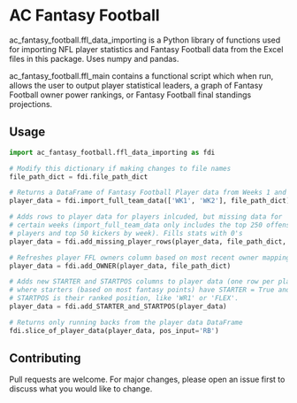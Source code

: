 # AC Fantasy Football

ac_fantasy_football.ffl_data_importing is a Python library of functions used for importing NFL player statistics and Fantasy Football data from the Excel files in this package. Uses numpy and pandas.

ac_fantasy_football.ffl_main contains a functional script which when run, allows the user to output player statistical leaders, a graph of Fantasy Football owner power rankings, or Fantasy Football final standings projections.

## Usage

```python
import ac_fantasy_football.ffl_data_importing as fdi

# Modify this dictionary if making changes to file names
file_path_dict = fdi.file_path_dict

# Returns a DataFrame of Fantasy Football Player data from Weeks 1 and 2
player_data = fdi.import_full_team_data(['WK1', 'WK2'], file_path_dict)

# Adds rows to player data for players inlcuded, but missing data for
# certain weeks (import_full_team_data only includes the top 250 offensive 
# players and top 50 kickers by week). Fills stats with 0's
player_data = fdi.add_missing_player_rows(player_data, file_path_dict, fill_value=0)

# Refreshes player FFL owners column based on most recent owner mappings
player_data = fdi.add_OWNER(player_data, file_path_dict)

# Adds new STARTER and STARTPOS columns to player data (one row per player) 
# where starters (based on most fantasy points) have STARTER = True and 
# STARTPOS is their ranked position, like 'WR1' or 'FLEX'.
player_data = fdi.add_STARTER_and_STARTPOS(player_data)

# Returns only running backs from the player data DataFrame
fdi.slice_of_player_data(player_data, pos_input='RB')

```
## Contributing

Pull requests are welcome. For major changes, please open an issue first
to discuss what you would like to change.
